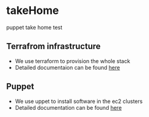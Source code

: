 # takeHome
puppet take home test


## Terrafrom infrastructure

- We use terraform to provision the whole stack
- Detailed documentaion can be found [here](../terraform/README.md)


## Puppet

- We use uppet to install software in the ec2 clusters
- Detailed documentation can be found [here](../puppet/README.md)